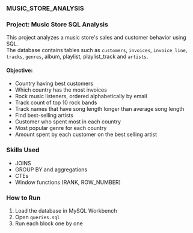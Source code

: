 ### MUSIC_STORE_ANALYSIS

### Project: Music Store SQL Analysis
This project analyzes a music store's sales and customer behavior using SQL.  
The database contains tables such as `customers`, `invoices`, `invoice_line`, `tracks`, `genres`, album, playlist, playlist_track and `artists`.

#### Objective:
- Country having best customers
- Which country has the most invoices
- Rock music listeners, ordered alphabetically by email
- Track count of top 10 rock bands
- Track names that have song length longer than average song length
- Find best-selling artists
- Customer who spent most in each country
- Most popular genre for each country
- Amount spent by each customer on the best selling artist

### Skills Used
- JOINS
- GROUP BY and aggregations
- CTEs
- Window functions (RANK, ROW_NUMBER)

### How to Run
1. Load the database in MySQL Workbench
2. Open `queries.sql`
3. Run each block one by one
